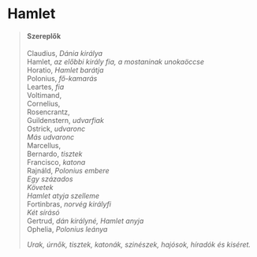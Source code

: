 <!-- ======================================================================
--- Search engine
title:          Hamlet
keywords:       Hamlet, tragédia
description:    William Shakespeare: Hamlet.
--- Menu system
order:          40
text:           Hamlet
hidden:         false
umbel:          false
--- Page properties
id:             /tragedies/hamlet
document:       
layout:         layout-2-left
$-left:         play-list
searchable:     true
======================================================================= -->

# Hamlet

>   #### Szereplők
>   
>   Claudius, _Dánia királya_  
    Hamlet, _az előbbi király fia, a mostaninak unokaöccse_  
    Horatio, _Hamlet barátja_  
    Polonius, _fő-kamarás_  
    Leartes, _fia_  
    Voltimand,  
    Cornelius,  
    Rosencrantz,  
    Guildenstern, _udvarfiak_  
    Ostrick, _udvaronc_  
    _Más udvaronc_  
    Marcellus,  
    Bernardo, _tisztek_  
    Francisco, _katona_  
    Rajnáld, _Polonius embere_  
    _Egy százados_  
    _Követek_  
    _Hamlet atyja szelleme_  
    Fortinbras, _norvég királyfi_  
    _Két sírásó_  
    Gertrud, _dán királyné, Hamlet anyja_  
    Ophelia, _Polonius leánya_  
>   
>   _Urak, úrnők, tisztek, katonák, szinészek, hajósok, híradók és kiséret._
